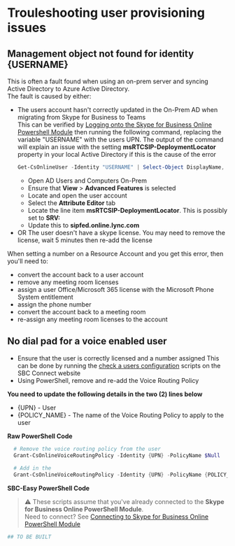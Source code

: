 # Trouleshooting user provisioning issues

## Management object not found for identity {USERNAME}
This is often a fault found when using an on-prem server and syncing Active Directory to Azure Active Directory.\
The fault is caused by either:
- The users account hasn't correctly updated in the On-Prem AD when migrating from Skype for Business to Teams\
  This can be verified by [Logging onto the Skype for Business Online Powershell Module](connecting-to-sfbo-ps-module.md) then running the following command, replacing the variable "USERNAME" with the users UPN.
  The output of the command will explain an issue with the setting **msRTCSIP-DeploymentLocator** property in your local Active Directory if this is the cause of the error
  ````PowerShell
  Get-CsOnlineUser -Identity "USERNAME" | Select-Object DisplayName, UserPrincipalName, MCOValidationError | Format-List
  ````
  - Open AD Users and Computers On-Prem
  - Ensure that **View** > **Advanced Features** is selected
  - Locate and open the user account
  - Select the **Attribute Editor** tab
  - Locate the line item **msRTCSIP-DeploymentLocator**. This is possibly set to **SRV:**
  - Update this to **sipfed.online.lync.com**
- OR The user doesn't have a skype license. You may need to remove the license, wait 5 minutes then re-add the license

When setting a number on a Resource Account and you get this error, then you'll need to:
- convert the account back to a user account
- remove any meeting room licenses
- assign a user Office/Microsoft 365 license with the Microsoft Phone System entitlement
- assign the phone number
- convert the account back to a meeting room
- re-assign any meeting room licenses to the account




## No dial pad for a voice enabled user
- Ensure that the user is correctly licensed and a number assigned
  This can be done by running the [check a users configuration](check-user-configuration.md) scripts on the SBC Connect website
- Using PowerShell, remove and re-add the Voice Routing Policy

**You need to update the following details in the two (2) lines below**
- {UPN} - User 
- {POLICY_NAME} - The name of the Voice Routing Policy to apply to the user

<i class="fas fa-terminal"></i> **Raw PowerShell Code**

````PowerShell
  # Remove the voice routing policy from the user
  Grant-CsOnlineVoiceRoutingPolicy -Identity {UPN} -PolicyName $Null
  
  # Add in the 
  Grant-CsOnlineVoiceRoutingPolicy -Identity {UPN} -PolicyName {POLICY_NAME}
````

<i class="fas fa-keyboard"></i> **SBC-Easy PowerShell Code**
> ⚠ These scripts assume that you've already connected to the **Skype for Business Online PowerShell Module**.\
Need to connect? See [Connecting to Skype for Business Online PowerShell Module](connecting-to-sfbo-ps-module.md)

````powershell
## TO BE BUILT
````
